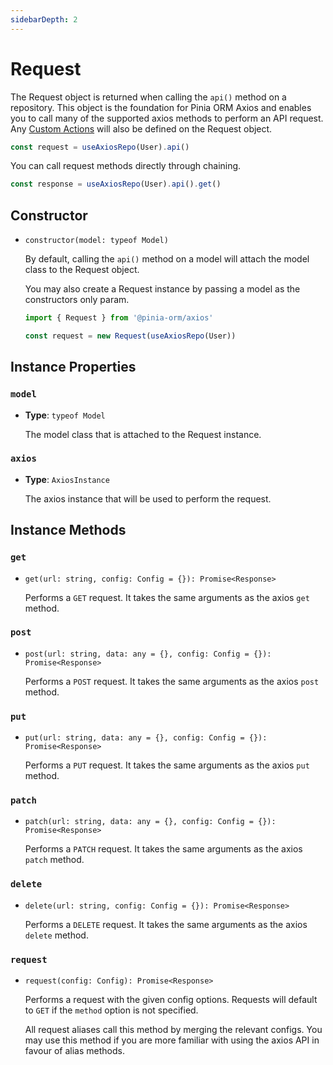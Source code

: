 ```yaml
---
sidebarDepth: 2
---
```


# Request

The Request object is returned when calling the `api()` method on a repository. This object is the foundation for Pinia ORM Axios and enables you to call many of the supported axios methods to perform an API request. Any [Custom Actions](../guide/custom-actions) will also be defined on the Request object.

```js
const request = useAxiosRepo(User).api()
```

You can call request methods directly through chaining.

```js
const response = useAxiosRepo(User).api().get()
```

## Constructor

- `constructor(model: typeof Model)`

  By default, calling the `api()` method on a model will attach the model class to the Request object.

  You may also create a Request instance by passing a model as the constructors only param.

  ```js
  import { Request } from '@pinia-orm/axios'

  const request = new Request(useAxiosRepo(User))
  ```

## Instance Properties

### `model`

- **Type**: `typeof Model`

  The model class that is attached to the Request instance.

### `axios`

- **Type**: `AxiosInstance`

  The axios instance that will be used to perform the request.

## Instance Methods

### `get`

- `get(url: string, config: Config = {}): Promise<Response>`

  Performs a `GET` request. It takes the same arguments as the axios `get` method.

### `post`

- `post(url: string, data: any = {}, config: Config = {}): Promise<Response>`

  Performs a `POST` request. It takes the same arguments as the axios `post` method.

### `put`

- `put(url: string, data: any = {}, config: Config = {}): Promise<Response>`

  Performs a `PUT` request. It takes the same arguments as the axios `put` method.

### `patch`

- `patch(url: string, data: any = {}, config: Config = {}): Promise<Response>`

  Performs a `PATCH` request. It takes the same arguments as the axios `patch` method.

### `delete`

- `delete(url: string, config: Config = {}): Promise<Response>`

  Performs a `DELETE` request. It takes the same arguments as the axios `delete` method.

### `request`

- `request(config: Config): Promise<Response>`

  Performs a request with the given config options. Requests will default to `GET` if the `method` option is not specified.

  All request aliases call this method by merging the relevant configs. You may use this method if you are more familiar with using the axios API in favour of alias methods.
